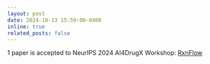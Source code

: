 ```yaml
---
layout: post
date: 2024-10-13 15:59:00-0400
inline: true
related_posts: false
---
```


1 paper is accepted to NeurIPS 2024 AI4DrugX Workshop: [RxnFlow](https://arxiv.org/abs/2410.04542)
